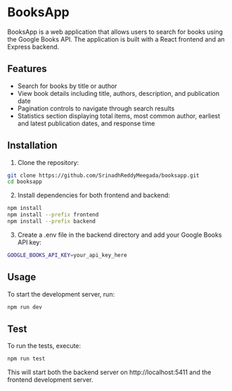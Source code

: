 # BooksApp

BooksApp is a web application that allows users to search for books using the Google Books API. The application is built with a React frontend and an Express backend.

## Features

- Search for books by title or author
- View book details including title, authors, description, and publication date
- Pagination controls to navigate through search results
- Statistics section displaying total items, most common author, earliest and latest publication dates, and response time

## Installation

1. Clone the repository:

```sh
git clone https://github.com/SrinadhReddyMeegada/booksapp.git
cd booksapp
```

2. Install dependencies for both frontend and backend:
```sh
npm install
npm install --prefix frontend
npm install --prefix backend
```
3. Create a .env file in the backend directory and add your Google Books API key:
```sh
GOOGLE_BOOKS_API_KEY=your_api_key_here
```
## Usage
To start the development server, run:
```sh
npm run dev
```
## Test
To run the tests, execute:
```sh
npm run test
```
This will start both the backend server on http://localhost:5411 and the frontend development server.